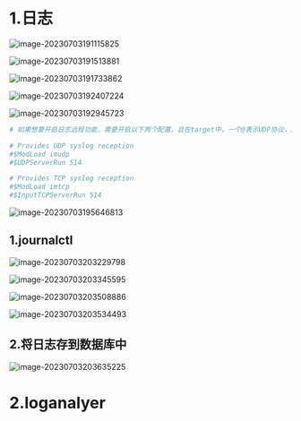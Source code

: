 # 1.日志

![image-20230703191115825](./image/vtntjj-0.png)

![image-20230703191513881](./image/vtn77v-0.png)

![image-20230703191733862](./image/vtmhhv-0.png)

![image-20230703192407224](./image/vtlahz-0.png)

![image-20230703192945723](./image/vwr2vc-0.png)

```bash
# 如果想要开启日志远程功能，需要开启以下两个配置，且在target中，一个@表示UDP协议，两个表示TCp协议

# Provides UDP syslog reception
#$ModLoad imudp
#$UDPServerRun 514

# Provides TCP syslog reception
#$ModLoad imtcp
#$InputTCPServerRun 514
```

![image-20230703195646813](./image/wd6uk8-0.png)



## 1.journalctl

![image-20230703203229798](./image/xm2igz-0.png)

![image-20230703203345595](./image/xn19cj-0.png)

![image-20230703203508886](./image/xno03a-0.png)

![image-20230703203534493](./image/xnund1-0.png)



## 2.将日志存到数据库中

![image-20230703203635225](./image/xohavx-0.png)



# 2.loganalyer

